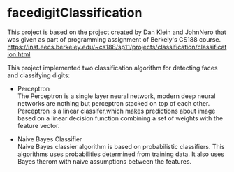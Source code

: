 # facedigitClassification
This project is based on the project created by Dan Klein and JohnNero that was given as part of programming assignment of Berkely's CS188 course.
https://inst.eecs.berkeley.edu/~cs188/sp11/projects/classification/classification.html

This project implemented two classification algorithm for detecting faces and classifying digits:
* Perceptron  
The Perceptron is a single layer neural network, modern deep neural networks are nothing but perceptron stacked on top of each other. Perceptron is a linear classifer,which makes predictions about image based on a linear decision function combining a set of weights with the feature vector.

* Naive Bayes Classifier  
Naive Bayes classier algorithm is based on probabilistic classifiers. This algorithms uses probabilities determined from training data. It also uses Bayes therom with naive assumptions between the features.

